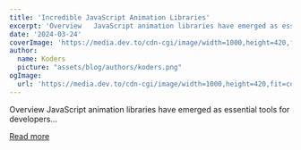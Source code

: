 ```yaml
---
title: 'Incredible JavaScript Animation Libraries'
excerpt: 'Overview   JavaScript animation libraries have emerged as essential tools for developers...'
date: '2024-03-24'
coverImage: 'https://media.dev.to/cdn-cgi/image/width=1000,height=420,fit=cover,gravity=auto,format=auto/https%3A%2F%2Fdev-to-uploads.s3.amazonaws.com%2Fuploads%2Farticles%2Fyq042ie808v44o1hrsoq.png'
author:
  name: Koders
  picture: "assets/blog/authors/koders.png"
ogImage:
  url: 'https://media.dev.to/cdn-cgi/image/width=1000,height=420,fit=cover,gravity=auto,format=auto/https%3A%2F%2Fdev-to-uploads.s3.amazonaws.com%2Fuploads%2Farticles%2Fyq042ie808v44o1hrsoq.png'
---
```


Overview   JavaScript animation libraries have emerged as essential tools for developers...

[Read more](https://dev.to/lilxyzz/incredible-javascript-animation-libraries-30on)
